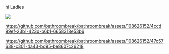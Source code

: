 hi Ladies

![](https://i.postimg.cc/g06JwKCd/image-2024-07-04-021606950.png)

https://github.com/bathroombreak/bathroombreak/assets/108626152/4ccd99ef-23b1-423d-b6b1-6658318e53b6

https://github.com/bathroombreak/bathroombreak/assets/108626152/47c57638-c301-4a43-bd95-be8607c26218


